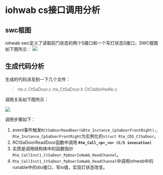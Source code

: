 # iohwab cs接口调用分析
## swc框图

iohwab swc定义了读取前门状态的两个S接口和一个写灯状态S接口，SWC框图如下图所示：
![](https://gitee.com/hzfy_haojiangwang/myPicBed/raw/master/iohwab_swc.PNG)

## 生成代码分析
生成的代码涉及到一下几个文件：
> rte.c
> CtSaDoor.c
> rte_CtSaDoor.h
> CtCddIoHwAb.c

调用关系如下图所示：

![](https://gitee.com/hzfy_haojiangwang/myPicBed/raw/master/iohwab_trace.PNG)

调用步骤如下：

1. event事件触发`RCtSaDoorReadDoor(&Rte_Instance_CpSaDoorFrontRight);`, `Rte_Instance_CpSaDoorFrontRight`为实例化的`struct Rte_CDS_CtSaDoor`。
2. RCtSaDoorReadDoor函数中调用 **`Rte_Call_<p>_<o> (C/S invocation)`**
3. 实质是调用结构体中的函数指针 `Rte_CallInst1_CtSaDoor_PpDoorIoHwAb_ReadChannel`。
4. `Rte_CallInst1_CtSaDoor_PpDoorIoHwAb_ReadChannel`中调用iohwab中的runable中的dio接口，写io值，实现灯状态改变。
